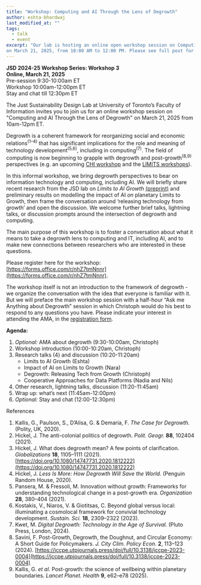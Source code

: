 ```yaml
---
title: "Workshop: Computing and AI Through the Lens of Degrowth"
author: eshta-bhardwaj
last_modified_at: ""
tags:
  - talk
  - event
excerpt: "Our lab is hosting an online open workshop session on Computing and AI Through the Lens of Degrowth 
on March 21, 2025, from 10:00 AM to 12:00 PM. Please see full post for details."
---
```

**JSD 2024-25 Workshop Series: Workshop 3**\
**Online, March 21, 2025**\
Pre-session 9:30-10:00am ET\
Workshop 10:00am-12:00pm ET\
Stay and chat till 12:30pm ET

The Just Sustainability Design Lab at University of Toronto’s Faculty of Information 
invites you to join us for an online workshop session on "Computing and AI Through the Lens of Degrowth" 
on March 21, 2025 from 10am-12pm ET. 

Degrowth is a coherent framework for reorganizing social and economic relations<sup>(1–4)</sup> that 
has significant implications for the role and meaning of technology development<sup>(5,6)</sup>, including in computing<sup>(7)</sup>. 
The field of computing is now beginning to grapple with degrowth and post-growth<sup>(8,9)</sup> perspectives (e.g. an upcoming 
[CHI workshop](https://pointed-waterlily-f95.notion.site/Advancing-Post-growth-HCI-15dec6ab184b809b8692ec6a3d578089) 
and the [LIMITS workshops](https://computingwithinlimits.org/2025/)).

In this informal workshop, we bring degrowth perspectives to bear on information technology and computing, 
including AI. We will briefly share recent research from the JSD lab on *Limits to AI Growth* [(preprint)](https://arxiv.org/abs/2501.17980v1) and 
preliminary results on modelling the impact of AI *on* planetary Limits to Growth, then frame the conversation 
around ‘releasing technology from growth’ and open the discussion. We welcome further brief talks, lightning talks, 
or discussion prompts around the intersection of degrowth and computing.

The main purpose of this workshop is to foster a conversation about what it means to take a degrowth 
lens to computing and IT, including AI, and to make new connections between researchers who are 
interested in these questions. 

Please register here for the workshop: [https://forms.office.com/r/nhZ7tmNnnr](https://forms.office.com/r/nhZ7tmNnnr).

The workshop itself is not an introduction to the framework of degrowth - we organize the 
conversation with the idea that everyone is familiar with it. But we will preface the main workshop 
session with a half-hour “Ask me Anything about Degrowth” session in which Christoph would do his best to 
respond to any questions you have. Please indicate your interest in attending the AMA, in the [registration form](https://forms.office.com/r/nhZ7tmNnnr).


**Agenda:**
1. *Optional:* AMA about degrowth (9:30-10:00am, Christoph)
2. Workshop introduction (10:00-10:20am, Christoph)
3. Research talks (4) and discussion (10:20-11:20am)
	- Limits to AI Growth (Eshta)
	- Impact of AI on Limits to Growth (Nara)
	- Degrowth: Releasing Tech from Growth (Christoph)
	- Cooperative Approaches for Data Platforms (Nadia and Nils)
4. Other research, lightning talks, discussion (11:20-11:45am)
5. Wrap up: what’s next (11:45am-12:00pm)
6. *Optional:* Stay and chat (12:00-12:30pm)

References

1.	Kallis, G., Paulson, S., D’Alisa, G. & Demaria, F. *The Case for Degrowth.* (Polity, UK, 2020).
2.	Hickel, J. The anti-colonial politics of degrowth. *Polit. Geogr.* **88**, 102404 (2021).
3.	Hickel, J. What does degrowth mean? A few points of clarification. *Globalizations* **18**, 1105–1111 (2021). [https://doi.org/10.1080/14747731.2020.1812222](https://doi.org/10.1080/14747731.2020.1812222)
4.	Hickel, J. *Less Is More: How Degrowth Will Save the World.* (Penguin Random House, 2020).
5.	Pansera, M. & Fressoli, M. Innovation without growth: Frameworks for understanding technological change in a post-growth era. *Organization* **28**, 380–404 (2021).
6.	Kostakis, V., Niaros, V. & Giotitsas, C. Beyond global versus local: illuminating a cosmolocal framework for convivial technology development. *Sustain. Sci.* **18**, 2309–2322 (2023).
7.	Kwet, M. *Digital Degrowth: Technology in the Age of Survival.* (Pluto Press, London, 2024).
8.	Savini, F. Post-Growth, Degrowth, the Doughnut, and Circular Economy: A Short Guide for Policymakers. *J. City Clim. Policy Econ.* **2**, 113–123 (2024). [https://jccpe.utpjournals.press/doi/full/10.3138/jccpe-2023-0004](https://jccpe.utpjournals.press/doi/full/10.3138/jccpe-2023-0004)
9.	Kallis, G. *et al.* Post-growth: the science of wellbeing within planetary boundaries. *Lancet Planet. Health* **9**, e62–e78 (2025).

